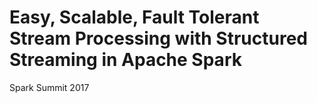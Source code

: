 # Easy, Scalable, Fault Tolerant Stream Processing with Structured Streaming in Apache Spark

Spark Summit 2017



